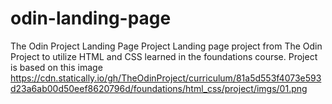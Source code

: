 # odin-landing-page
The Odin Project Landing Page Project
Landing page project from The Odin Project to utilize HTML and CSS learned in the foundations course.
Project is based on this image
https://cdn.statically.io/gh/TheOdinProject/curriculum/81a5d553f4073e593d23a6ab00d50eef8620796d/foundations/html_css/project/imgs/01.png